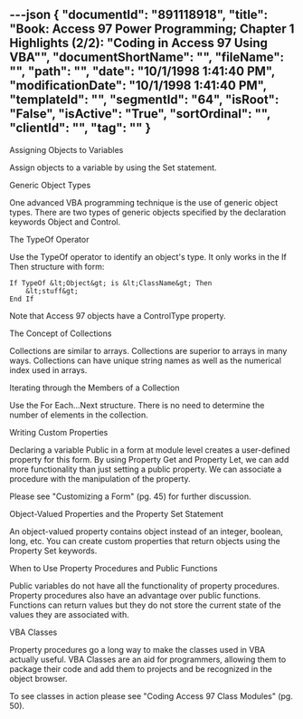 ---json
{
  "documentId": "891118918",
  "title": "Book: Access 97 Power Programming; Chapter 1 Highlights (2/2): &quot;Coding in Access 97 Using VBA&quot;",
  "documentShortName": "",
  "fileName": "",
  "path": "",
  "date": "10/1/1998 1:41:40 PM",
  "modificationDate": "10/1/1998 1:41:40 PM",
  "templateId": "",
  "segmentId": "64",
  "isRoot": "False",
  "isActive": "True",
  "sortOrdinal": "",
  "clientId": "",
  "tag": ""
}
---

Assigning Objects to Variables

Assign objects to a variable by using the Set statement.


Generic Object Types

One advanced VBA programming technique is the use of generic object types. There are two types of generic objects specified by the declaration keywords Object and Control.


The TypeOf Operator

Use the TypeOf operator to identify an object's type. It only works in the If Then structure with form:

    If TypeOf &lt;Object&gt; is &lt;ClassName&gt; Then
        &lt;stuff&gt;
    End If

Note that Access 97 objects have a ControlType property.


The Concept of Collections

Collections are similar to arrays. Collections are superior to arrays in many ways. Collections can have unique string names as well as the numerical index used in arrays.


Iterating through the Members of a Collection

Use the For Each...Next structure. There is no need to determine the number of elements in the collection.


Writing Custom Properties

Declaring a variable Public in a form at module level creates a user-defined property for this form. By using Property Get and Property Let, we can add more functionality than just setting a public property. We can associate a procedure with the manipulation of the property.

Please see &quot;Customizing a Form&quot; (pg. 45) for further discussion.


Object-Valued Properties and the Property Set Statement

An object-valued property contains object instead of an integer, boolean, long, etc. You can create custom properties that return objects using the Property Set keywords.


When to Use Property Procedures and Public Functions

Public variables do not have all the functionality of property procedures. Property procedures also have an advantage over public functions. Functions can return values but they do not store the current state of the values they are associated with.


VBA Classes

Property procedures go a long way to make the classes used in VBA actually useful. VBA Classes are an aid for programmers, allowing them to package their code and add them to projects and be recognized in the object browser.

To see classes in action please see &quot;Coding Access 97 Class Modules&quot; (pg. 50).
